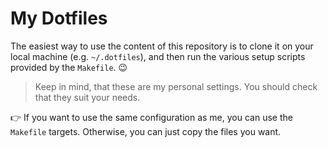 # My Dotfiles

The easiest way to use the content of this repository is to clone it on your local machine (e.g. `~/.dotfiles`), and
then run the various setup scripts provided by the `Makefile`. :wink:

> Keep in mind, that these are my personal settings. You should check that they suit your needs.

:point_right: If you want to use the same configuration as me, you can use the `Makefile` targets. Otherwise, you can
just copy the files you want.

